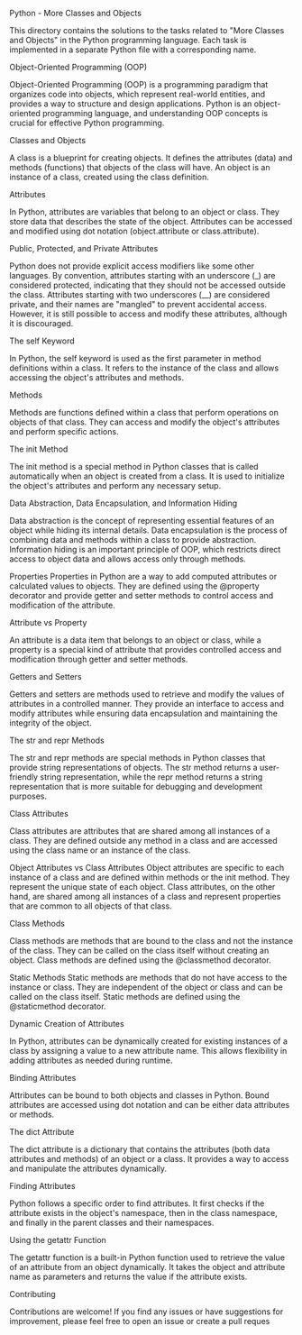 Python - More Classes and Objects

This directory contains the solutions to the tasks related to "More Classes and Objects" in the Python programming language. Each task is implemented in a separate Python file with a corresponding name.

Object-Oriented Programming (OOP)

Object-Oriented Programming (OOP) is a programming paradigm that organizes code into objects, which represent real-world entities, and provides a way to structure and design applications. Python is an object-oriented programming language, and understanding OOP concepts is crucial for effective Python programming.

Classes and Objects

A class is a blueprint for creating objects. It defines the attributes (data) and methods (functions) that objects of the class will have. An object is an instance of a class, created using the class definition.

Attributes

In Python, attributes are variables that belong to an object or class. They store data that describes the state of the object. Attributes can be accessed and modified using dot notation (object.attribute or class.attribute).

Public, Protected, and Private Attributes

Python does not provide explicit access modifiers like some other languages. By convention, attributes starting with an underscore (_) are considered protected, indicating that they should not be accessed outside the class. Attributes starting with two underscores (__) are considered private, and their names are "mangled" to prevent accidental access. However, it is still possible to access and modify these attributes, although it is discouraged.

The self Keyword

In Python, the self keyword is used as the first parameter in method definitions within a class. It refers to the instance of the class and allows accessing the object's attributes and methods.

Methods

Methods are functions defined within a class that perform operations on objects of that class. They can access and modify the object's attributes and perform specific actions.

The init Method

The init method is a special method in Python classes that is called automatically when an object is created from a class. It is used to initialize the object's attributes and perform any necessary setup.

Data Abstraction, Data Encapsulation, and Information Hiding

Data abstraction is the concept of representing essential features of an object while hiding its internal details. Data encapsulation is the process of combining data and methods within a class to provide abstraction. Information hiding is an important principle of OOP, which restricts direct access to object data and allows access only through methods.

Properties Properties in Python are a way to add computed attributes or calculated values to objects. They are defined using the @property decorator and provide getter and setter methods to control access and modification of the attribute.

Attribute vs Property

An attribute is a data item that belongs to an object or class, while a property is a special kind of attribute that provides controlled access and modification through getter and setter methods.

Getters and Setters

Getters and setters are methods used to retrieve and modify the values of attributes in a controlled manner. They provide an interface to access and modify attributes while ensuring data encapsulation and maintaining the integrity of the object.

The str and repr Methods

The str and repr methods are special methods in Python classes that provide string representations of objects. The str method returns a user-friendly string representation, while the repr method returns a string representation that is more suitable for debugging and development purposes.

Class Attributes

Class attributes are attributes that are shared among all instances of a class. They are defined outside any method in a class and are accessed using the class name or an instance of the class.

Object Attributes vs Class Attributes Object attributes are specific to each instance of a class and are defined within methods or the init method. They represent the unique state of each object. Class attributes, on the other hand, are shared among all instances of a class and represent properties that are common to all objects of that class.

Class Methods

Class methods are methods that are bound to the class and not the instance of the class. They can be called on the class itself without creating an object. Class methods are defined using the @classmethod decorator.

Static Methods Static methods are methods that do not have access to the instance or class. They are independent of the object or class and can be called on the class itself. Static methods are defined using the @staticmethod decorator.

Dynamic Creation of Attributes

In Python, attributes can be dynamically created for existing instances of a class by assigning a value to a new attribute name. This allows flexibility in adding attributes as needed during runtime.

Binding Attributes

Attributes can be bound to both objects and classes in Python. Bound attributes are accessed using dot notation and can be either data attributes or methods.

The dict Attribute

The dict attribute is a dictionary that contains the attributes (both data attributes and methods) of an object or a class. It provides a way to access and manipulate the attributes dynamically.

Finding Attributes

Python follows a specific order to find attributes. It first checks if the attribute exists in the object's namespace, then in the class namespace, and finally in the parent classes and their namespaces.

Using the getattr Function

The getattr function is a built-in Python function used to retrieve the value of an attribute from an object dynamically. It takes the object and attribute name as parameters and returns the value if the attribute exists.

Contributing

Contributions are welcome! If you find any issues or have suggestions for improvement, please feel free to open an issue or create a pull reques
